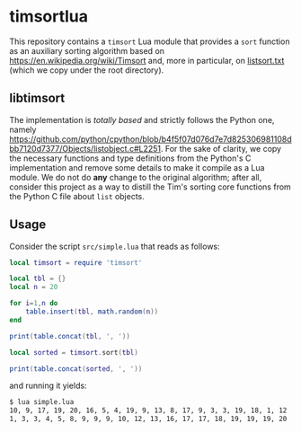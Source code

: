 # timsortlua

This repository contains a `timsort` Lua module that provides a `sort` function as an auxiliary sorting algorithm based on https://en.wikipedia.org/wiki/Timsort and, more in particular, on [listsort.txt](https://github.com/python/cpython/blob/b4f5f07d076d7e7d825306981108dbb7120d7377/Objects/listsort.txt) (which we copy under the root directory).

## libtimsort

The implementation is *totally based* and strictly follows the Python one, namely https://github.com/python/cpython/blob/b4f5f07d076d7e7d825306981108dbb7120d7377/Objects/listobject.c#L2251. For the sake of clarity, we copy the necessary functions and type definitions from the Python's C implementation and remove some details to make it compile as a Lua module. We do not do **any** change to the original algorithm; after all, consider this project as a way to distill the Tim's sorting core functions from the Python C file about `list` objects.

## Usage

Consider the script `src/simple.lua` that reads as follows:
```lua
local timsort = require 'timsort'

local tbl = {}
local n = 20

for i=1,n do
    table.insert(tbl, math.random(n))
end

print(table.concat(tbl, ', '))

local sorted = timsort.sort(tbl)

print(table.concat(sorted, ', '))
```
and running it yields:
```bash
$ lua simple.lua 
10, 9, 17, 19, 20, 16, 5, 4, 19, 9, 13, 8, 17, 9, 3, 3, 19, 18, 1, 12
1, 3, 3, 4, 5, 8, 9, 9, 9, 10, 12, 13, 16, 17, 17, 18, 19, 19, 19, 20
```
